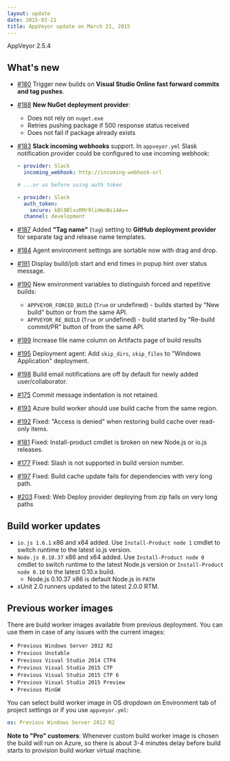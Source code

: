 ```yaml
---
layout: update
date: 2015-03-21
title: AppVeyor update on March 21, 2015
---
```


AppVeyor 2.5.4

## What's new


* [#180](https://github.com/appveyor/ci/issues/180) Trigger new builds on **Visual Studio Online fast forward commits and tag pushes**.
* [#188](https://github.com/appveyor/ci/issues/188) **New NuGet deployment provider**:
    * Does not rely on `nuget.exe`
    * Retries pushing package if 500 response status received
    * Does not fail if package already exists
* [#183](https://github.com/appveyor/ci/issues/183) **Slack incoming webhooks** support. In `appveyor.yml` Slask notification provider could be configured to use incoming webhook:

    ```yaml
    - provider: Slack
      incoming_webhook: http://incoming-webhook-url

    # ...or as before using auth token

    - provider: Slack
      auth_token:
        secure: kBl9BlxvRMr9liHmnBs14A==
      channel: development
    ```

* [#187](https://github.com/appveyor/ci/issues/187) Added **"Tag name"** (`tag`) setting to **GitHub deployment provider** for separate tag and release name templates.
* [#184](https://github.com/appveyor/ci/issues/184) Agent environment settings are sortable now with drag and drop.
* [#191](https://github.com/appveyor/ci/issues/191) Display build/job start and end times in popup hint over status message.
* [#190](https://github.com/appveyor/ci/issues/190) New environment variables to distinguish forced and repetitive builds:
    * `APPVEYOR_FORCED_BUILD` (`True` or undefined) - builds started by "New build" button or from the same API.
    * `APPVEYOR_RE_BUILD` (`True` or undefined) - build started by "Re-build commit/PR" button of from the same API.
* [#189](https://github.com/appveyor/ci/issues/189) Increase file name column on Artifacts page of build results
* [#195](https://github.com/appveyor/ci/issues/195) Deployment agent: Add `skip_dirs`, `skip_files` to "Windows Application" deployment.
* [#198](https://github.com/appveyor/ci/issues/198) Build email notifications are off by default for newly added user/collaborator.
* [#175](https://github.com/appveyor/ci/issues/175) Commit message indentation is not retained.
* [#193](https://github.com/appveyor/ci/issues/193) Azure build worker should use build cache from the same region.
* [#192](https://github.com/appveyor/ci/issues/192) Fixed: "Access is denied" when restoring build cache over read-only items.
* [#181](https://github.com/appveyor/ci/issues/181) Fixed: Install-product cmdlet is broken on new Node.js or io.js releases.
* [#177](https://github.com/appveyor/ci/issues/177) Fixed: Slash is not supported in build version number.
* [#197](https://github.com/appveyor/ci/issues/197) Fixed: Build cache update fails for dependencies with very long path.
* [#203](https://github.com/appveyor/ci/issues/203) Fixed: Web Deploy provider deploying from zip fails on very long paths

## Build worker updates

* `io.js 1.6.1` x86 and x64 added. Use `Install-Product node 1` cmdlet to switch runtime to the latest io.js version.
* `Node.js 0.10.37` x86 and x64 added. Use `Install-Product node 0` cmdlet to switch runtime to the latest Node.js version or `Install-Product node 0.10` to the latest 0.10.x build.
    * Node.js 0.10.37 x86 is default Node.js in `PATH`
* xUnit 2.0 runners updated to the latest 2.0.0 RTM.


## Previous worker images

There are build worker images available from previous deployment. You can use them in case of any issues with the current images:

* `Previous Windows Server 2012 R2`
* `Previous Unstable`
* `Previous Visual Studio 2014 CTP4`
* `Previous Visual Studio 2015 CTP`
* `Previous Visual Studio 2015 CTP 6`
* `Previous Visual Studio 2015 Preview`
* `Previous MinGW`

You can select build worker image in OS dropdown on Environment tab of project settings or if you use `appveyor.yml`:

```yaml
os: Previous Windows Server 2012 R2
```

**Note to "Pro" customers**: Whenever custom build worker image is chosen the build will run on Azure, so there is about 3-4 minutes delay before build starts to provision build worker virtual machine.

